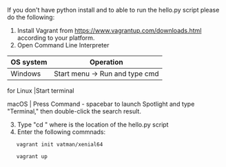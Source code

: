 If you don't have python install and to able to run the hello.py script please do the following:

1. Install Vagrant from https://www.vagrantup.com/downloads.html according to your platform.
2. Open Command Line Interpreter 

 OS system | Operation
 ------------ | -------------
 Windows | Start menu -> Run and type cmd

  
 for Linux  |Start terminal
  
 macOS | Press Command - spacebar to launch Spotlight and type "Terminal," then double-click the search result.
  
  3. Type "cd <path>" where <path> is the location of the hello.py script
  4. Enter the following commnads:
  
  
 ```
    vagrant init vatman/xenial64
    
    vagrant up
    
```
